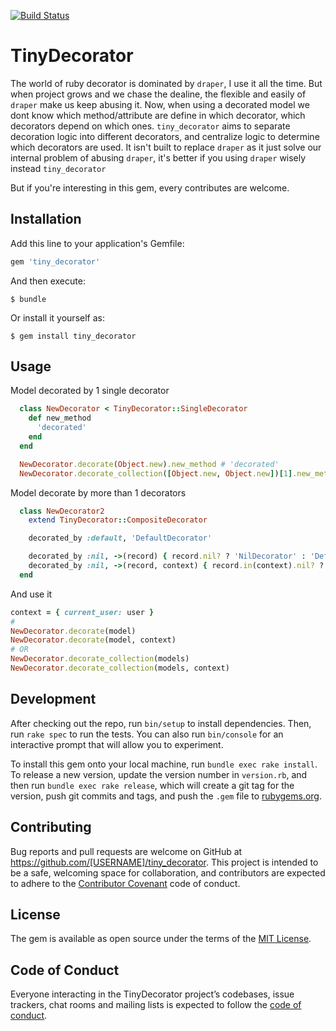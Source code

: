 
[![Build Status](https://travis-ci.org/anvox/tiny_decorator.svg?branch=master)](https://travis-ci.org/anvox/tiny_decorator)

# TinyDecorator

The world of ruby decorator is dominated by `draper`, I use it all the time.
But when project grows and we chase the dealine, the flexible and easily of `draper` make us keep abusing it. Now, when using a decorated model we dont know which method/attribute are define in which decorator, which decorators depend on which ones.
`tiny_decorator` aims to separate decoration logic into different decorators, and centralize logic to determine which decorators are used. It isn't built to replace `draper` as it just solve our internal problem of abusing `draper`, it's better if you using `draper` wisely instead `tiny_decorator`

But if you're interesting in this gem, every contributes are welcome.

## Installation

Add this line to your application's Gemfile:

```ruby
gem 'tiny_decorator'
```

And then execute:

    $ bundle

Or install it yourself as:

    $ gem install tiny_decorator

## Usage

Model decorated by 1 single decorator
```ruby
  class NewDecorator < TinyDecorator::SingleDecorator
    def new_method
      'decorated'
    end
  end

  NewDecorator.decorate(Object.new).new_method # 'decorated'
  NewDecorator.decorate_collection([Object.new, Object.new])[1].new_method # 'decorated'
```

Model decorate by more than 1 decorators
```ruby
  class NewDecorator2
    extend TinyDecorator::CompositeDecorator

    decorated_by :default, 'DefaultDecorator'

    decorated_by :nil, ->(record) { record.nil? ? 'NilDecorator' : 'DefaultDecorator' }
    decorated_by :nil, ->(record, context) { record.in(context).nil? ? 'NilDecorator' : 'DefaultDecorator' }
  end
```

And use it
```ruby
context = { current_user: user }
#
NewDecorator.decorate(model)
NewDecorator.decorate(model, context)
# OR
NewDecorator.decorate_collection(models)
NewDecorator.decorate_collection(models, context)

```

## Development

After checking out the repo, run `bin/setup` to install dependencies. Then, run `rake spec` to run the tests. You can also run `bin/console` for an interactive prompt that will allow you to experiment.

To install this gem onto your local machine, run `bundle exec rake install`. To release a new version, update the version number in `version.rb`, and then run `bundle exec rake release`, which will create a git tag for the version, push git commits and tags, and push the `.gem` file to [rubygems.org](https://rubygems.org).

## Contributing

Bug reports and pull requests are welcome on GitHub at https://github.com/[USERNAME]/tiny_decorator. This project is intended to be a safe, welcoming space for collaboration, and contributors are expected to adhere to the [Contributor Covenant](http://contributor-covenant.org) code of conduct.

## License

The gem is available as open source under the terms of the [MIT License](https://opensource.org/licenses/MIT).

## Code of Conduct

Everyone interacting in the TinyDecorator project’s codebases, issue trackers, chat rooms and mailing lists is expected to follow the [code of conduct](https://github.com/[USERNAME]/tiny_decorator/blob/master/CODE_OF_CONDUCT.md).

